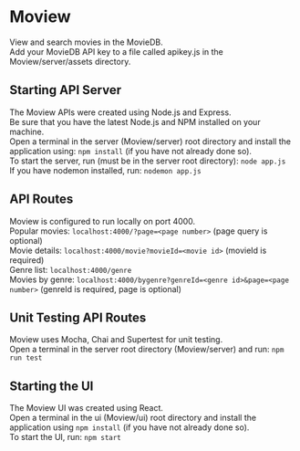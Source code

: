 # Moview

View and search movies in the MovieDB.<br>
Add your MovieDB API key to a file called apikey.js in the Moview/server/assets directory.

## Starting API Server

The Moview APIs were created using Node.js and Express.<br>
Be sure that you have the latest Node.js and NPM installed on your machine.<br>
Open a terminal in the server (Moview/server) root directory and install the application using: ```npm install``` (if you have not already done so).<br>
To start the server, run (must be in the server root directory): ```node app.js```<br>
If you have nodemon installed, run: ```nodemon app.js```

## API Routes

Moview is configured to run locally on port 4000.<br>
Popular movies: ```localhost:4000/?page=<page number>``` (page query is optional)<br>
Movie details: ```localhost:4000/movie?movieId=<movie id>``` (movieId is required)<br>
Genre list: ```localhost:4000/genre```<br>
Movies by genre: ```localhost:4000/bygenre?genreId=<genre id>&page=<page number>``` (genreId is required, page is optional)<br>

## Unit Testing API Routes

Moview uses Mocha, Chai and Supertest for unit testing.<br>
Open a terminal in the server root directory (Moview/server) and run: ```npm run test```

## Starting the UI

The Moview UI was created using React.<br>
Open a terminal in the ui (Moview/ui) root directory and install the application using ```npm install``` (if you have not already done so).<br>
To start the UI, run: ```npm start```


